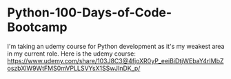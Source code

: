 # Python-100-Days-of-Code-Bootcamp
I'm taking an udemy course for Python development as it's my weakest area in my current role. Here is the udemy course: https://www.udemy.com/share/103J8C3@4fjoXR0yP_eeiBiDtjWEbaY4rIMbZoszbXlW9WtFMS0mVPLLSVYsX1SSwJInDK_p/
